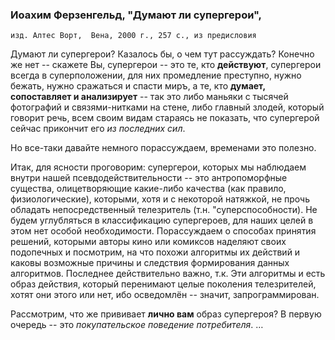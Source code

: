 ### Иоахим Ферзенгельд, "Думают ли супергерои", 
    изд. Алтес Ворт,  Вена, 2000 г., 257 с., из предисловия


Думают ли супергерои? Казалось бы, о чем тут рассуждать? Конечно же нет -- скажете Вы, супергерои -- это те, кто **действуют**, супергерои всегда в суперположении, для них промедление преступно, нужно бежать, нужно сражаться и спасти миръ, а те, кто **думает, сопоставляет и анализирует** -- так это либо маньяки с тысячей фотографий и связями-нитками на стене, либо главный злодей, который говорит речь, всем своим видам стараясь не показать, что супергерой сейчас прикончит его *из последних сил*. 

Но все-таки давайте немного порассуждаем, временами это полезно. 

Итак, для ясности проговорим: супергерои, которых мы наблюдаем внутри нашей псевдодействительности -- это антропоморфные существа, олицетворяющие какие-либо качества (как правило, физиологические), которыми, хотя и с некоторой натяжкой, не прочь обладать непосредственный телезритель (т.н. "суперспособности). Не будем углубляться в классификацию супергероев, для наших целей в этом нет особой необходимости.
Порассуждаем о способах принятия решений, которыми авторы кино или комиксов наделяют своих подопечных и посмотрим, на что похожи алгоритмы их действий и каковы возможные причины и следствия формирования данных алгоритмов. Последнее действительно важно, т.к. Эти алгоритмы и есть образ действия, который перенимают целые поколения телезрителей, хотят они этого или нет, ибо осведомлён -- значит, запрограммирован. 

Рассмотрим, что же прививает **лично вам** образ супергероя? В первую очередь -- это *покупательское поведение потребителя*.
…
